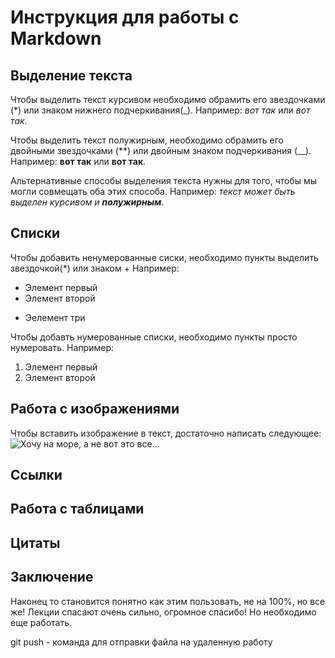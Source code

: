 # Инструкция для работы с Markdown

## Выделение текста
Чтобы выделить текст курсивом необходимо обрамить его звездочками (*) или знаком нижнего подчеркивания(_). Например: *вот так* или _вот так_.

Чтобы выделить текст полужирным, необходимо обрамить его двойными звездочками (**)
 или двойным знаком подчеркивания (__).
  Например: **вот так** или __вот так__.

  Альтернативные способы выделения текста нужны для того, чтобы мы могли совмещать оба этих способа. Например: _текст может быть выделен курсивом и **полужирным**_.

## Спиcки
Чтобы добавить ненумерованные сиски, необходимо пункты выделить звездочкой(*) или знаком + Например:
* Элемент первый
* Элемент второй
+ Эелемент три

Чтобы добавть нумерованные списки, необходимо пункты просто нумеровать. Например:

1. Элемент первый
2. Элемент второй

## Работа с изображениями

Чтобы вставить изображение в текст, достаточно написать следующее: 
![Хочу на море, а не вот это все...](sea.jpg)

## Ссылки

## Работа с таблицами

## Цитаты

## Заключение 

Наконец то становится понятно как этим пользовать, не на 100%, но все же! Лекции спасают очень сильно, огромное спасибо! Но необходимо еще работать.

git push - команда для отправки файла на удаленную работу
